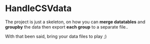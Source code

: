 # HandleCSVdata

The project is just a skeleton, on how you can **merge datatables** and **groupby** the data then export  **each group** to a separate file..  

With that been said, bring your data files to play ;) 